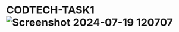 # CODTECH-TASK1![Screenshot 2024-07-19 120707](https://github.com/user-attachments/assets/2dd6911f-e064-4120-ae93-7bd8ccd7679e)
